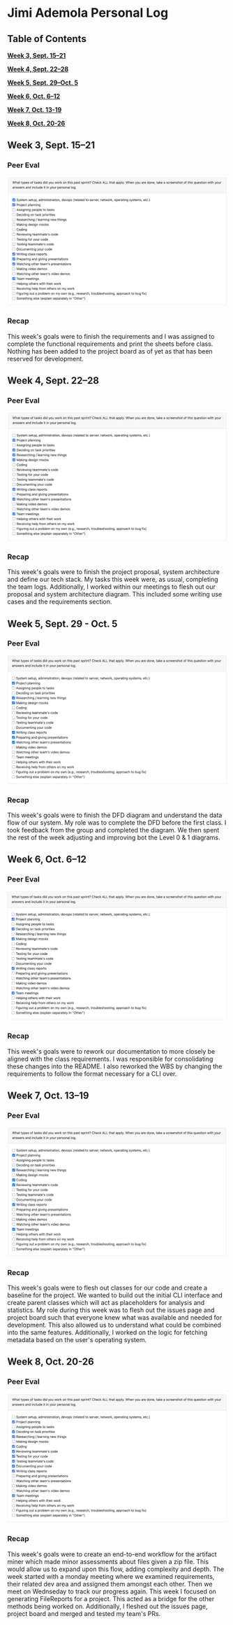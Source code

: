 # Jimi Ademola Personal Log

## Table of Contents

**[Week 3, Sept. 15–21](#week-3-sept-1521)**

**[Week 4, Sept. 22–28](#week-4-sept-2228)**

**[Week 5, Sept. 29–Oct. 5](#week-5-sept-29-oct-5)**

**[Week 6, Oct. 6–12](#week-6-oct-612)**

**[Week 7, Oct. 13-19](#week-7-oct-1319)**

**[Week 8, Oct. 20-26](#week-7-oct-2026)**




## Week 3, Sept. 15–21

### Peer Eval

![Peer Eval SS](./log_images/personal_log_imgs/jimi/jimi_week3_log.png)

### Recap

This week's goals were to finish the requirements and I was assigned to complete the functional requirements and print the sheets before class. Nothing has been added to the project board as of yet as that has been reserved for development.

## Week 4, Sept. 22–28

### Peer Eval

![Peer Eval SS](./log_images/personal_log_imgs/jimi/jimi_week4_log.png)

### Recap

This week's goals were to finish the project proposal, system architecture and define our tech stack. My tasks this week were, as usual, completing the team logs. Additionally, I worked within our meetings to flesh out our proposal and system architecture diagram. This included some writing use cases and the requirements section.

## Week 5, Sept. 29 - Oct. 5

### Peer Eval

![Peer Eval SS](./log_images/personal_log_imgs/jimi/jimi_week5_log.png)

### Recap

This week's goals were to finish the DFD diagram and understand the data flow of our system. My role was to complete the DFD before the first class. I took feedback from the group and completed the diagram. We then spent the rest of the week adjusting and improving bot the Level 0 & 1 diagrams.

## Week 6, Oct. 6–12

### Peer Eval

![Peer Eval SS](./log_images/personal_log_imgs/jimi/jimi_week6_log.png)

### Recap

This week's goals were to rework our documentation to more closely be aligned with the class requirements. I was responsible for consolidating these changes into the README. I also reworked the WBS by changing the requirements to follow the format necessary for a CLI over.

## Week 7, Oct. 13–19

### Peer Eval

![Peer Eval SS](./log_images/personal_log_imgs/jimi/jimi_week7_log.png)

### Recap

This week's goals were to flesh out classes for our code and create a baseline for the project. We wanted to build out the initial CLI interface and create parent classes which will act as placeholders for analysis and statistics. My role during this week was to flesh out the issues page and project board such that everyone knew what was available and needed for development. This also allowed us to understand what could be combined into the same features. Additionally, I worked on the logic for fetching metadata based on the user's operating system.

## Week 8, Oct. 20-26

### Peer Eval

![Peer Eval SS](./log_images/personal_log_imgs/jimi/jimi_week8_log.png)

### Recap

This week's goals were to create an end-to-end workflow for the artifact miner which made minor assessments about files given a zip file. This would allow us to expand upon this flow, adding complexity and depth. The week started with a monday meeting where we examined requirements, their related dev area and assigned them amongst each other. Then we meet on Wednseday to track our progress again. This week I focused on generating FileReports for a project. This acted as a bridge for the other methods being worked on. Additionally, I fleshed out the issues page, project board and merged and tested my team's PRs.